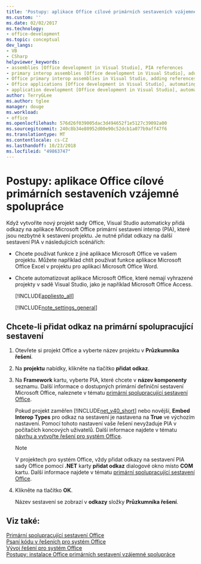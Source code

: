 ```yaml
---
title: 'Postupy: aplikace Office cílové primárních sestaveních vzájemné spolupráce'
ms.custom: ''
ms.date: 02/02/2017
ms.technology:
- office-development
ms.topic: conceptual
dev_langs:
- VB
- CSharp
helpviewer_keywords:
- assemblies [Office development in Visual Studio], PIA references
- primary interop assemblies [Office development in Visual Studio], adding references to
- Office primary interop assemblies in Visual Studio, adding references to
- Office applications [Office development in Visual Studio], automating
- application development [Office development in Visual Studio], automating
author: TerryGLee
ms.author: tglee
manager: douge
ms.workload:
- office
ms.openlocfilehash: 576d26f039005dac3d494652f1e5127c39092a00
ms.sourcegitcommit: 240c8b34e80952d00e90c52dcb1a077b9aff47f6
ms.translationtype: MT
ms.contentlocale: cs-CZ
ms.lasthandoff: 10/23/2018
ms.locfileid: "49863747"
---
```

# <a name="how-to-target-office-applications-through-primary-interop-assemblies"></a>Postupy: aplikace Office cílové primárních sestaveních vzájemné spolupráce
  Když vytvoříte nový projekt sady Office, Visual Studio automaticky přidá odkazy na aplikace Microsoft Office primární sestavení interop (PIA), které jsou nezbytné k sestavení projektu. Je nutné přidat odkazy na další sestavení PIA v následujících scénářích:  
  
- Chcete používat funkce z jiné aplikace Microsoft Office ve vašem projektu. Můžete například chtít používat funkce aplikace Microsoft Office Excel v projektu pro aplikaci Microsoft Office Word.  
  
- Chcete automatizovat aplikace Microsoft Office, které nemají vyhrazené projekty v sadě Visual Studio, jako je například Microsoft Office Access.  
  
  [!INCLUDE[appliesto_all](../vsto/includes/appliesto-all-md.md)]  
  
  [!INCLUDE[note_settings_general](../sharepoint/includes/note-settings-general-md.md)]  
  
## <a name="to-add-a-reference-to-a-primary-interop-assembly"></a>Chcete-li přidat odkaz na primární spolupracující sestavení  
  
1.  Otevřete si projekt Office a vyberte název projektu v **Průzkumníka řešení**.  
  
2.  Na **projektu** nabídky, klikněte na tlačítko **přidat odkaz**.  
  
3.  Na **Framework** kartu, vyberte PIA, které chcete v **název komponenty** seznamu. Další informace o dostupných primární definiční sestavení Microsoft Office, naleznete v tématu [primární spolupracující sestavení Office](../vsto/office-primary-interop-assemblies.md).  
  
     Pokud projekt zaměřen [!INCLUDE[net_v40_short](../sharepoint/includes/net-v40-short-md.md)] nebo novější, **Embed Interop Types** pro odkaz na sestavení je nastavena na **True** ve výchozím nastavení. Pomocí tohoto nastavení vaše řešení nevyžaduje PIA v počítačích koncových uživatelů. Další informace najdete v tématu [návrhu a vytvořte řešení pro systém Office](../vsto/designing-and-creating-office-solutions.md).  
  
    > [!NOTE]  
    >  V projektech pro systém Office, vždy přidat odkazy na sestavení PIA sady Office pomocí **.NET** karty **přidat odkaz** dialogové okno místo **COM** kartu. Další informace najdete v tématu [primární spolupracující sestavení Office](../vsto/office-primary-interop-assemblies.md).  
  
4.  Klikněte na tlačítko **OK**.  
  
     Název sestavení se zobrazí v **odkazy** složky **Průzkumníka řešení**.  
  
## <a name="see-also"></a>Viz také:  
 [Primární spolupracující sestavení Office](../vsto/office-primary-interop-assemblies.md)   
 [Psaní kódu v řešeních pro systém Office](../vsto/writing-code-in-office-solutions.md)   
 [Vývoj řešení pro systém Office](../vsto/developing-office-solutions.md)   
 [Postupy: instalace Office primárních sestavení vzájemné spolupráce](../vsto/how-to-install-office-primary-interop-assemblies.md)  
  
  